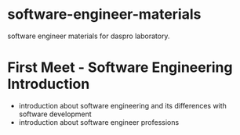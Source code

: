 # software-engineer-materials
software engineer materials for daspro laboratory. 

# First Meet - Software Engineering Introduction
- introduction about software engineering and its differences with software development
- introduction about software engineer professions
